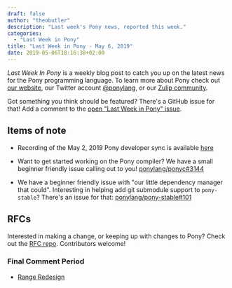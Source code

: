```yaml
---
draft: false
author: "theobutler"
description: "Last week's Pony news, reported this week."
categories:
  - "Last Week in Pony"
title: "Last Week in Pony - May 6, 2019"
date: 2019-05-06T18:16:38+02:00
---
```

_Last Week In Pony_ is a weekly blog post to catch you up on the latest news for the Pony programming language. To learn more about Pony check out [our website](https://ponylang.io), our Twitter account [@ponylang](https://twitter.com/ponylang), or our [Zulip community](https://ponylang.zulipchat.com).

Got something you think should be featured? There's a GitHub issue for that! Add a comment to the [open "Last Week in Pony" issue](https://github.com/ponylang/ponylang.github.io/issues?q=is%3Aissue+is%3Aopen+label%3Alast-week-in-pony).
<!--more-->

## Items of note

- Recording of the May 2, 2019 Pony developer sync is available [here](https://sync-recordings.ponylang.io/r/2019_05_02.m4a)

- Want to get started working on the Pony compiler? We have a small beginner friendly issue calling out to you! [ponylang/ponyc#3144](https://github.com/ponylang/ponyc/issues/3144)

- We have a beginner friendly issue with "our little dependency manager that could". Interesting in helping add git submodule support to `pony-stable`? There's an issue for that: [ponylang/pony-stable#101](https://github.com/ponylang/pony-stable/issues/101)

## RFCs

Interested in making a change, or keeping up with changes to Pony? Check out the [RFC repo](https://github.com/ponylang/rfcs). Contributors welcome!

### Final Comment Period

- [Range Redesign](https://github.com/ponylang/rfcs/pull/147)
